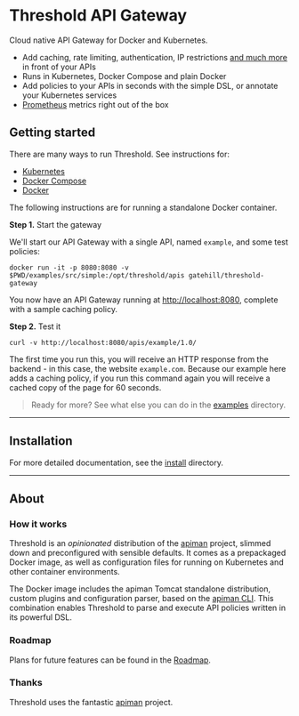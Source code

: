 # Threshold API Gateway

Cloud native API Gateway for Docker and Kubernetes.

* Add caching, rate limiting, authentication, IP restrictions [and much more](policies.md) in front of your APIs
* Runs in Kubernetes, Docker Compose and plain Docker
* Add policies to your APIs in seconds with the simple DSL, or annotate your Kubernetes services
* [Prometheus](https://prometheus.io) metrics right out of the box

## Getting started

There are many ways to run Threshold. See instructions for:

* [Kubernetes](install/kubernetes.md)
* [Docker Compose](install/docker-compose.md)
* [Docker](install/docker.md)

The following instructions are for running a standalone Docker container. 

**Step 1.** Start the gateway

We'll start our API Gateway with a single API, named `example`, and some test policies:

    docker run -it -p 8080:8080 -v $PWD/examples/src/simple:/opt/threshold/apis gatehill/threshold-gateway

You now have an API Gateway running at [http://localhost:8080](http://localhost:8080), complete with a sample caching policy. 

**Step 2.** Test it

    curl -v http://localhost:8080/apis/example/1.0/

The first time you run this, you will receive an HTTP response from the backend - in this case, the website `example.com`. Because our example here adds a caching policy, if you run this command again you will receive a cached copy of the page for 60 seconds.

> Ready for more? See what else you can do in the [examples](examples) directory.

---

## Installation

For more detailed documentation, see the [install](install) directory.

---

## About

### How it works

Threshold is an _opinionated_ distribution of the [apiman](https://apiman.io) project, slimmed down and preconfigured with sensible defaults. It comes as a prepackaged Docker image, as well as configuration files for running on Kubernetes and other container environments.

The Docker image includes the apiman Tomcat standalone distribution, custom plugins and configuration parser, based on the [apiman CLI](https://github.com/apiman/apiman-cli). This combination enables Threshold to parse and execute API policies written in its powerful DSL. 

### Roadmap

Plans for future features can be found in the [Roadmap](roadmap.md).

### Thanks

Threshold uses the fantastic [apiman](https://apiman.io) project.
